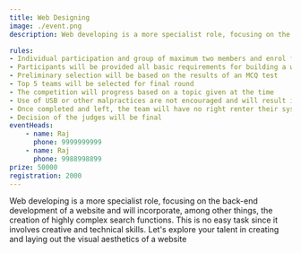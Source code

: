 ```yaml
---
title: Web Designing
image: ./event.png
description: Web developing is a more specialist role, focusing on the back-end development of a website and will incorporate, among other things, the creation of highly complex search functions. This is no easy task since it involves creative and technical skills. Let's explore your talent in creating and laying out the visual aesthetics of a website

rules: 
- Individual participation and group of maximum two members and enrol for the contest
- Participants will be provided all basic requirements for building a website (This includes a Desktop, Text editor etc.)
- Preliminary selection will be based on the results of an MCQ test
- Top 5 teams will be selected for final round
- The competition will progress based on a topic given at the time
- Use of USB or other malpractices are not encouraged and will result in disqualification
- Once completed and left, the team will have no right renter their system.
- Decision of the judges will be final
eventHeads:
    - name: Raj
      phone: 9999999999
    - name: Raj
      phone: 9988998899
prize: 50000
registration: 2000
---
```

Web developing is a more specialist role, focusing on the back-end development of a website and will incorporate, among other things, the creation of highly complex search functions. This is no easy task since it involves creative and technical skills. Let's explore your talent in creating and laying out the visual aesthetics of a website